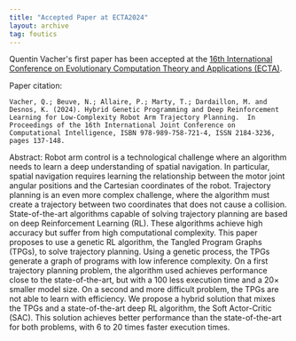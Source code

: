 ```yaml
---
title: "Accepted Paper at ECTA2024"
layout: archive
tag: foutics
---
```


Quentin Vacher's first paper has been accepted at the [16th International Conference on Evolutionary Computation Theory and Applications (ECTA)](https://ecta.scitevents.org/).

Paper citation:
```
Vacher, Q.; Beuve, N.; Allaire, P.; Marty, T.; Dardaillon, M. and Desnos, K. (2024). Hybrid Genetic Programming and Deep Reinforcement Learning for Low-Complexity Robot Arm Trajectory Planning.  In Proceedings of the 16th International Joint Conference on Computational Intelligence, ISBN 978-989-758-721-4, ISSN 2184-3236, pages 137-148.    
```

Abstract:
Robot arm control is a technological challenge where an algorithm needs to learn a deep understanding of spatial navigation. In particular, spatial navigation requires learning the relationship between the motor joint angular positions and the Cartesian coordinates of the robot. Trajectory planning is an even more complex challenge, where the algorithm must create a trajectory between two coordinates that does not cause a collision. State-of-the-art algorithms capable of solving trajectory planning are based on deep Reinforcement Learning (RL). These algorithms achieve high accuracy but suffer from high computational complexity. This paper proposes to use a genetic RL algorithm, the Tangled Program Graphs (TPGs), to solve trajectory planning. Using a genetic process, the TPGs generate a graph of programs with low inference complexity. On a first trajectory planning problem, the algorithm used achieves performance close to the state-of-the-art, but with a 100 less execution time and a 20× smaller model size. On a second and more difficult problem, the TPGs are not able to learn with efficiency. We propose a hybrid solution that mixes the TPGs and a state-of-the-art deep RL algorithm, the Soft Actor-Critic (SAC). This solution achieves better performance than the state-of-the-art for both problems, with 6 to 20 times faster execution times.